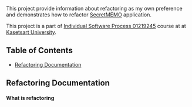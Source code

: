 This project provide information about refactoring as my own preference and demonstrates how to refactor [SecretMEMO](https://github.com/Jomsaruj/PA4-SecretMEMO) application.

This project is a part of [Individual Software Process 01219245](https://cpske.github.io/ISP/) course at at [Kasetsart University](https://ku.ac.th/th). 

## Table of Contents
* [Refactoring Documentation](#refactoring-documentation)

## Refactoring Documentation

#### What is refactoring

